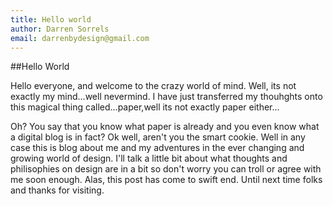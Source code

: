 ```yaml
---
title: Hello world
author: Darren Sorrels
email: darrenbydesign@gmail.com
---
```

##Hello World

Hello everyone, and welcome to the crazy world of mind. Well, its not exactly my mind...well nevermind. I have just transferred my thouhghts onto this magical thing called...paper,well its not exactly paper either...

Oh? You say that you know what paper is already and you even know what a digital blog is in fact? Ok well, aren't you the smart cookie. Well in any case this is blog about me and my adventures in the ever changing and growing world of design. I'll talk a little bit about what thoughts and philisophies on design are in a bit so don't worry you can troll or agree with me soon enough. Alas, this post has come to swift end. Until next time folks and thanks for visiting.
